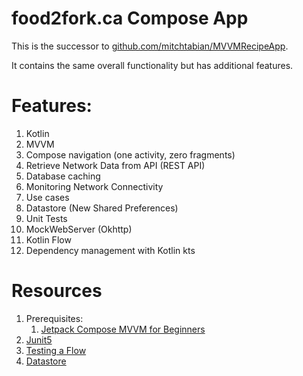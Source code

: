 # food2fork.ca Compose App
This is the successor to [github.com/mitchtabian/MVVMRecipeApp](https://github.com/mitchtabian/MVVMRecipeApp).

It contains the same overall functionality but has additional features.

# Features:
1. Kotlin
1. MVVM
1. Compose navigation (one activity, zero fragments)
1. Retrieve Network Data from API (REST API)
1. Database caching
1. Monitoring Network Connectivity
1. Use cases
1. Datastore (New Shared Preferences)
1. Unit Tests
1. MockWebServer (Okhttp)
1. Kotlin Flow
1. Dependency management with Kotlin kts



# Resources
1. Prerequisites:
	1. [Jetpack Compose MVVM for Beginners](https://fitfood.com/courses/jetpack-compose-mvvm-for-beginners/)
1. [Junit5](https://github.com/mannodermaus/android-junit5)
1. [Testing a Flow](https://developer.android.com/kotlin/flow/test)
1. [Datastore](https://developer.android.com/topic/libraries/architecture/datastore#preferences-datastore)


